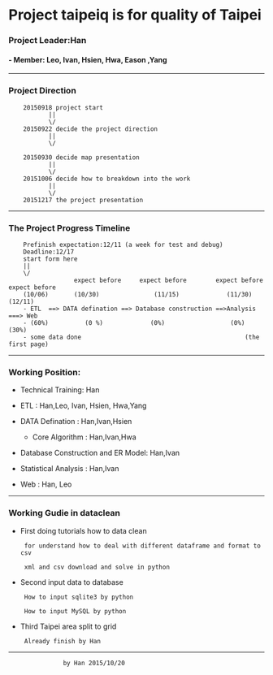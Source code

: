 # Project taipeiq is for quality of Taipei
### Project Leader:Han
#### - Member: Leo, Ivan, Hsien, Hwa, Eason ,Yang
---------------------------------------
###  Project Direction

        20150918 project start
               ||
               \/
        20150922 decide the project direction
               ||
               \/
               
        20150930 decide map presentation
               ||
               \/
        20151006 decide how to breakdown into the work 
               ||
               \/
        20151217 the project presentation
---------------------------------------
### The Project Progress Timeline
        Prefinish expectation:12/11 (a week for test and debug) 
        Deadline:12/17
        start form here 
        ||
        \/       
                      expect before     expect before        expect before   expect before
        (10/06)       (10/30)               (11/15)             (11/30)      (12/11) 
        - ETL  ==> DATA defination ==> Database construction ==>Analysis ===> Web 
        - (60%)          (0 %)             (0%)                  (0%)        (30%)
        - some data done                                             (the first page)

---------------------------------------
### Working Position:

- Technical Training: Han

- ETL : Han,Leo, Ivan, Hsien, Hwa,Yang

- DATA Defination : Han,Ivan,Hsien
   - Core Algorithm : Han,Ivan,Hwa

- Database Construction and ER Model: Han,Ivan

- Statistical Analysis : Han,Ivan

- Web : Han, Leo 

---------------------------------------
### Working Gudie in dataclean

- First doing tutorials  how to data clean 
  
       for understand how to deal with different dataframe and format to csv
	   
	   xml and csv download and solve in python

- Second input data to database
       
	   How to input sqlite3 by python
	   
	   How to input MySQL by python
	   
	   
- Third Taipei area split to grid

	   Already finish by Han            

---------------------------------------	   
	               by Han 2015/10/20